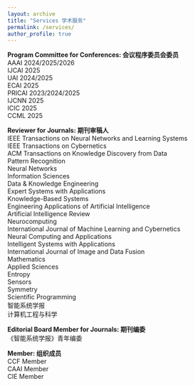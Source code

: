 ```yaml
---
layout: archive
title: "Services 学术服务"
permalink: /services/
author_profile: true
---
```


**Program Committee for Conferences: 会议程序委员会委员**  
AAAI 2024/2025/2026  
IJCAI 2025  
UAI 2024/2025  
ECAI 2025  
PRICAI 2023/2024/2025  
IJCNN 2025  
ICIC 2025  
CCML 2025  

**Reviewer for Journals: 期刊审稿人**  
IEEE Transactions on Neural Networks and Learning Systems  
IEEE Transactions on Cybernetics  
ACM Transactions on Knowledge Discovery from Data  
Pattern Recognition  
Neural Networks  
Information Sciences  
Data & Knowledge Engineering  
Expert Systems with Applications  
Knowledge-Based Systems  
Engineering Applications of Artificial Intelligence  
Artificial Intelligence Review  
Neurocomputing  
International Journal of Machine Learning and Cybernetics  
Neural Computing and Applications  
Intelligent Systems with Applications  
International Journal of Image and Data Fusion  
Mathematics  
Applied Sciences  
Entropy  
Sensors  
Symmetry  
Scientific Programming  
智能系统学报  
计算机工程与科学  

**Editorial Board Member for Journals: 期刊编委**  
《智能系统学报》青年编委

**Member: 组织成员**  
CCF Member  
CAAI Member  
CIE Member

